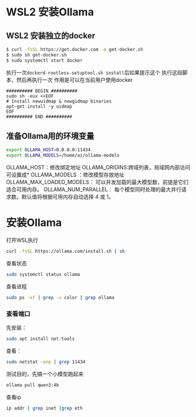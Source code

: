 # WSL2 安装Ollama

## WSL2 安装独立的docker

```bash
$ curl -fsSL https://get.docker.com -o get-docker.sh
$ sudo sh get-docker.sh
$ sudo systemctl start docker
```

执行一次```dockerd-rootless-setuptool.sh install```后如果提示这个
执行这段脚本，然后再执行一次
作用是可以在当前用户使用docker
```
########## BEGIN ##########
sudo sh -eux <<EOF
# Install newuidmap & newgidmap binaries
apt-get install -y uidmap
EOF
########## END ##########
```

## 准备Ollama用的环境变量
```bash
export OLLAMA_HOST=0.0.0.0:11434
export OLLAMA_MODELS=/home/ai/ollama-models
```

OLLAMA_HOST：修改绑定地址
OLLAMA_ORIGINS:跨域列表，局域网内部访问可设置成*
OLLAMA_MODELS ：修改模型存放地址
OLLAMA_MAX_LOADED_MODELS： 可以并发加载的最大模型数，前提是它们适合可用内存。
OLLAMA_NUM_PARALLEL： 每个模型同时处理的最大并行请求数。默认值将根据可用内存自动选择 4 或 1。

# 安装Ollama

打开WSL执行
```bash
curl -fsSL https://ollama.com/install.sh | sh
```

查看状态
```bash
sudo systemctl status ollama
```

查看进程
```bash
sudo ps -ef | grep -v color | grep ollama
```

### 查看端口
先安装：
```bash
sudo apt install net-tools
```

查看：
```bash
sudo netstat -anp | grep 11434
```

测试目的，先搞一个小模型跑起来
```bash
ollama pull qwen3:4b
```

查看ip
```bash
ip addr | grep inet |grep eth
```
